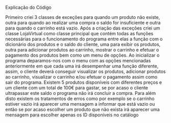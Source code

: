Explicação do Código

Primeiro criei 3 classes de exceções para quando um produto não existe, outra para quando ao
realizar uma compra o saldo for insuficiente e outra para quando o carrinho está vazio. Após
a criação das exceções criei um classe LojaVirtual como classe principal que contém todas as
funções necessárias para o funcionamento do programa entre elas a função com o dicionário
dos produtos e o saldo do cliente, uma para exibir os produtos, outra para adicionar produtos
ao carrinho, mostrar o carrinho e efetuar o pagamento dos produtos bem como um menu de
opções. Ao inicializar o programa deparamos-nos com o menu com as opções mencionadas
anteriormente em que cada uma irá desempenhar uma função diferente, assim, o cliente
deverá conseguir visualizar os produtos, adicionar produtos ao carrinho, visualizar o carrinho
e/ou efetuar o pagamento assim como sair do programa. Existem 5 produtos disponíveis com
diferentes preços e um cliente com um total de 100€ para gastar, se por acaso o cliente
ultrapassar este saldo o programa não irá concluir a compra. Para além disto existem os
tratamentos de erros como por exemplo se o carrinho estiver vazio irá aparecer uma
mensagem a informar que está vazio ou então se por acaso escolher um produto que não
exista irá aparecer uma mensagem para escolher apenas os ID disponíveis no catálogo
